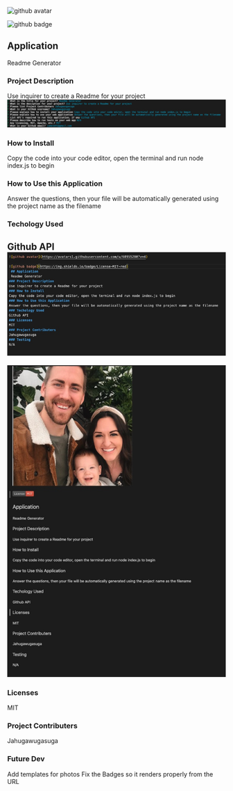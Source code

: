 
![github avatar](https://avatars1.githubusercontent.com/u/60955280?v=4)

![github badge](https://img.shields.io/badge/License-MIT-red)
 ## Application
 Readme Generator 
### Project Description
Use inquirer to create a Readme for your project
![inquirer](./Assets/inquirer.jpg)
### How to Install
Copy the code into your code editor, open the terminal and run node index.js to begin
### How to Use this Application
Answer the questions, then your file will be automatically generated using the project name as the filename
### Techology Used
Github API
![markdown_view](./Assets/markdownview.jpg)
---
![readme_preview](./Assets/ReadmePreview.jpg)
### Licenses
MIT
### Project Contributers
Jahugawugasuga
### Future Dev
Add templates for photos 
Fix the Badges so it renders properly from the URL


